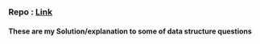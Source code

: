 ### Repo : [Link](https://github.com/yashasviyadav1/DSA-Questions)
#### These are my Solution/explanation to some of data structure questions
